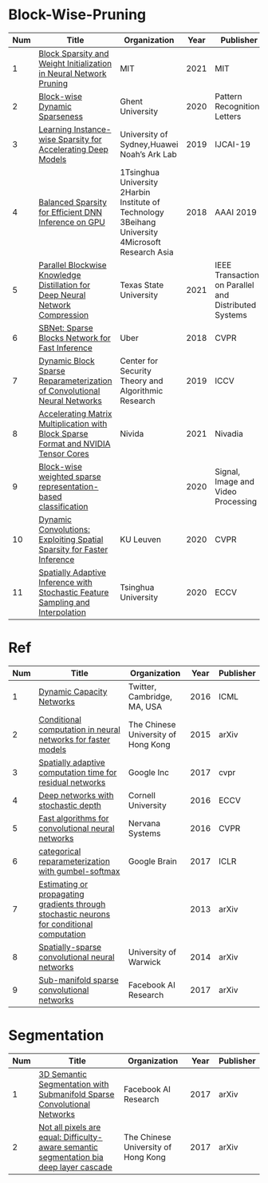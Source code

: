 # Block-Wise-Pruning
|Num|Title |Organization|Year|Publisher|
| ----------- | ----------- | ----------- | ----------- | ----------- |
|1|[Block Sparsity and Weight Initialization in Neural Network Pruning](https://dspace.mit.edu/handle/1721.1/130708)|MIT|2021|MIT|
|2|[Block-wise Dynamic Sparseness](https://arxiv.org/pdf/2001.04686.pdf)|Ghent University|2020|Pattern Recognition Letters|
|3|[Learning Instance-wise Sparsity for Accelerating Deep Models](https://www.ijcai.org/proceedings/2019/0416.pdf)|University of Sydney,Huawei Noah’s Ark Lab|2019|IJCAI-19|
|4|[Balanced Sparsity for Efficient DNN Inference on GPU](https://arxiv.org/abs/1811.00206)|1Tsinghua University 2Harbin Institute of Technology 3Beihang University 4Microsoft Research Asia|2018|AAAI 2019|
|5|[Parallel Blockwise Knowledge Distillation for Deep Neural Network Compression](https://arxiv.org/pdf/2012.03096.pdf)|Texas State University |2021|IEEE Transactions on Parallel and Distributed Systems|
|6|[SBNet: Sparse Blocks Network for Fast Inference](https://openaccess.thecvf.com/content_cvpr_2018/papers/Ren_SBNet_Sparse_Blocks_CVPR_2018_paper.pdf)|Uber|2018|CVPR|
|7|[Dynamic Block Sparse Reparameterization of Convolutional Neural Networks](https://openaccess.thecvf.com/content_ICCVW_2019/papers/CEFRL/Vooturi_Dynamic_Block_Sparse_Reparameterization_of_Convolutional_Neural_Networks_ICCVW_2019_paper.pdf)|Center for Security Theory and Algorithmic Research|2019|ICCV|
|8|[Accelerating Matrix Multiplication with Block Sparse Format and NVIDIA Tensor Cores](https://developer.nvidia.com/blog/accelerating-matrix-multiplication-with-block-sparse-format-and-nvidia-tensor-cores/)|Nivida|2021|Nivadia|
|9|[Block-wise weighted sparse representation-based classification](https://link.springer.com/article/10.1007/s11760-020-01700-9)| |2020|Signal, Image and Video Processing| 
|10|[Dynamic Convolutions: Exploiting Spatial Sparsity for Faster Inference](https://lirias.kuleuven.be/bitstream/123456789/670120/2/4583_final_OA.pdf)|KU Leuven|2020|CVPR
|11|[Spatially Adaptive Inference with Stochastic Feature Sampling and Interpolation](https://arxiv.org/pdf/2003.08866.pdf)|Tsinghua University|2020|ECCV|
# Ref
|Num|Title |Organization|Year|Publisher|
| ----------- | ----------- | ----------- | ----------- | ----------- |
|1|[Dynamic Capacity Networks](https://arxiv.org/pdf/1511.07838.pdf)|Twitter, Cambridge, MA, USA|2016|ICML|
|2|[Conditional computation in neural networks for faster models](https://arxiv.org/pdf/1704.01344.pdf)|The Chinese University of Hong Kong|2015|arXiv|
|3|[Spatially adaptive computation time for residual networks](https://arxiv.org/pdf/1612.02297.pdf)|Google Inc|2017|cvpr|
|4|[Deep networks with stochastic depth](https://arxiv.org/pdf/1603.09382.pdf)| Cornell University|2016|ECCV|
|5|[Fast algorithms for convolutional neural networks](https://arxiv.org/pdf/1509.09308.pdf)|Nervana Systems|2016|CVPR|
|6|[categorical reparameterization with gumbel-softmax](https://arxiv.org/pdf/1611.01144.pdf)|Google Brain|2017|ICLR|
|7|[Estimating or propagating gradients through stochastic neurons for conditional computation](https://arxiv.org/pdf/1308.3432.pdf)||2013|arXiv|
|8|[Spatially-sparse convolutional neural networks](https://arxiv.org/pdf/1409.6070.pdf)|University of Warwick|2014|arXiv|
|9|[Sub-manifold sparse convolutional networks](https://arxiv.org/pdf/1706.01307.pdf)|Facebook AI Research|2017|arXiv|

# Segmentation
|Num|Title |Organization|Year|Publisher|
| ----------- | ----------- | ----------- | ----------- | ----------- |
|1|[3D Semantic Segmentation with Submanifold Sparse Convolutional Networks](https://arxiv.org/pdf/1711.10275.pdf)|Facebook AI Research|2017|arXiv|
|2|[Not all pixels are equal: Difficulty-aware semantic segmentation bia deep layer cascade](https://arxiv.org/pdf/1704.01344.pdf)|The Chinese University of Hong Kong|2017|arXiv|

